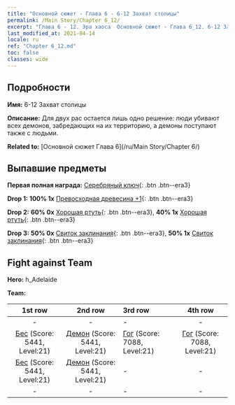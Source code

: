 ```yaml
---
title: "Основной сюжет - Глава 6 - 6-12 Захват столицы"
permalink: /Main Story/Chapter 6_12/
excerpt: "Глава 6 - 12. Эра хаоса  Основной сюжет - Глава 6_12. 6-12 Захват столицы"
last_modified_at: 2021-04-14
locale: ru
ref: "Chapter 6_12.md"
toc: false
classes: wide
---
```


## Подробности

 **Имя:** 6-12 Захват столицы

 **Описание:** Для двух рас остается лишь одно решение: люди убивают всех демонов, забредающих на их территорию, а демоны поступают также с людьми.

 **Related to:** [Основной сюжет Глава 6](/ru/Main Story/Chapter 6/)

## Выпавшие предметы

 **Первая полная награда:** [Серебряный ключ](/ru/Items/con_693/){: .btn .btn--era3}

 **Drop 1:** **100% 1x** [Превосходная древесина +1](/ru/Items/mat_20/){: .btn .btn--era3}

 **Drop 2:** **60% 0x** [Хорошая ртуть](/ru/Items/mat_14/){: .btn .btn--era3}, **40% 1x** [Хорошая ртуть](/ru/Items/mat_14/){: .btn .btn--era3}

 **Drop 3:** **50% 0x** [Свиток заклинания](/ru/Items/con_694/){: .btn .btn--era3}, **50% 1x** [Свиток заклинания](/ru/Items/con_694/){: .btn .btn--era3}


## Fight against Team
 **Hero:** h_Adelaide

 **Team:**


  | 1st row | 2nd row | 3rd row | 4th row |
  |:----:|:----:|:----|:----:|
  | - | - | - | - |
  | [Бес](/ru/units/Imp/) (Score: 5441, Level:21)  | [Демон](/ru/units/Demon/) (Score: 5441, Level:21)  | [Гог](/ru/units/Gog/) (Score: 7088, Level:21)  | [Гог](/ru/units/Gog/) (Score: 7088, Level:21)  |
  | [Бес](/ru/units/Imp/) (Score: 5441, Level:21)  | [Демон](/ru/units/Demon/) (Score: 5441, Level:21)  | - | - |
  | - | - | - | - |


